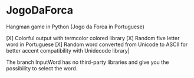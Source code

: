 # JogoDaForca

Hangman game in Python (Jogo da Forca in Portuguese)

[X] Colorful output with termcolor colored library
[X] Random five letter word in Portuguese
[X] Random word converted from Unicode to ASCII for better accent compatibility with Unidecode library|


The branch InputWord has no third-party libraries and give you the possibility to select the word.
